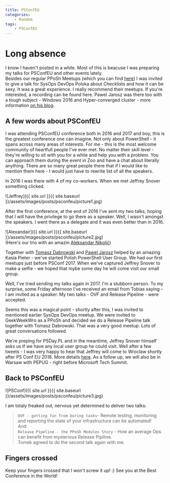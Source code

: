 ```yaml
---
title: PSConfEU
categories:
    - Random
tags:
    - PSConfEU
---
```


# Long absence

I know I haven't posted in a while. Most of this is beacuse I was preparing my talks for PSConfEU and other events lately.  
Besides our regular PPoSh Meetups (which you can find [here](https://www.meetup.com/Polish-PowerShell-Group-PPoSh/)) I was invited to give a talk for SysOps DevOps Polska about Checklists and how it can be sexy. It was a great experience. I really recommend their meetups. If you're interested, a recording can be found here. Pawel Jarosz was there too with a tough subject - Windows 2016 and Hyper-converged cluster - more information [on his blog](https://paweljarosz.wordpress.com/2018/04/06/my-lecture-about-s2d-on-3rd-sysops-devops-in-wroclaw/).

## A few words about PSConfEU

I was attending PSConfEU conference both in 2016 and 2017 and boy, this is the greatest conference one can imagine. Not only about PowerShell - it spans across many areas of interests. For me - this is the most welcome community of heartfull people I've ever met. No matter their skill level - they're willing to sit with you for a while and help you with a problem. You can approach them during the event in Zoo and have a chat about literally anything. There are so many great people there that if I would like to mention them here - I would just have to rewrite list of all the speakers.

In 2016 I was there with 4 of my co-workers. When we met Jeffrey Snover something clicked.

![Jeffrey]({{ site.url }}{{ site.baseurl }}/assets/images/posts/psconfeu/picture1.jpg)

After the first conference, at the end of 2016 I've sent my two talks, hoping that I will have the privilege to go there as a speaker. Well, I wasn't amongst the speakers. I went there as a delegate and it was even better than in 2016.

![Alexandair]({{ site.url }}{{ site.baseurl }}/assets/images/posts/psconfeu/picture2.jpg)   
(Here's our trio with an amazin [Aleksandar Nikolić](https://twitter.com/alexandair?lang=en))

Together with [Tomasz Dabrowski](https://dombrosblog.wordpress.com/) and [Pawel Jarosz](https://paweljarosz.wordpress.com/) helped by an amazing Kasia Pieter - we've started Polish PowerShell User Group. We had our first meetups just before PSConf 2017. When we've captured Jeffrey Snover to make a selfie - we hoped that mybe some day he will come visit our small group.

Well, I've tried sending my talks again in 2017. I'm a stubborn person. To my surprise, some Friday afternoon I've received an email from Tobias saying - I am invited as a speaker. My two talks - OVF and Release Pipeline - were accepted.

Seems this was a magical point - shortly after this, I was invited to mentioned earlier SysOps DevOps meetup. We were invited to GeekWeekWro as a PPoSh and decided we do a Release Pipeline talk together with Tomasz Dabrowski. That was a very good meetup. Lots of great conversations followed.

We're preping for PSDay.PL and in the meantime, Jeffrey Snover himself asks us if we have any local user group he could visit. Well after a few tweets - I was very happy to hear that Jeffrey will come to Wroclaw shortly after PS Conf EU 2018. More details [here](https://www.meetup.com/Polish-PowerShell-Group-PPoSh/events/248258272/edit/). As a follow up, we will also be in Warsaw with PEPUG - right before Microsoft Tech Summit.

## Back to PSConfEU

![PSConf]({{ site.url }}{{ site.baseurl }}/assets/images/posts/psconfeu/picture3.jpg)

I am totaly freaked out, nervous yet determined to deliver two talks:  
> `OVF - getting fun from boring tasks`- Remote testing, monitoring and reporting the state of your infrastructure can be automated!  
And  
> `Release Pipeline - the PPoSh Modules Story` - How an average Ops can benefit from mysterious Release Pipiline.  
Tomek agreed to do the second talk again with me.

## Fingers crossed

Keep your fingers crossed that I won't screw it up! :)
See you at the Best Conference in the World!

